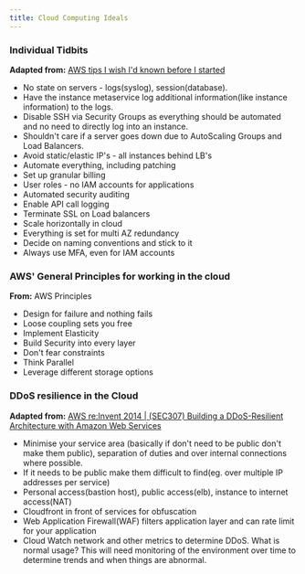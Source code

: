 ```yaml
---
title: Cloud Computing Ideals
---
```


### Individual Tidbits

**Adapted from:** [AWS tips I wish I'd known before I started](https://wblinks.com/notes/aws-tips-i-wish-id-known-before-i-started)

- No state on servers - logs(syslog), session(database).
- Have the instance metaservice log additional information(like instance information) to the logs.
- Disable SSH via Security Groups as everything should be automated and no need to directly log into an instance.
- Shouldn't care if a server goes down due to AutoScaling Groups and Load Balancers.
- Avoid static/elastic IP's - all instances behind LB's
- Automate everything, including patching
- Set up granular billing
- User roles - no IAM accounts for applications
- Automated security auditing
- Enable API call logging
- Terminate SSL on Load balancers
- Scale horizontally in cloud
- Everything is set for multi AZ redundancy
- Decide on naming conventions and stick to it
- Always use MFA, even for IAM accounts

### AWS' General Principles for working in the cloud

**From:** AWS Principles

- Design for failure and nothing fails
- Loose coupling sets you free
- Implement Elasticity
- Build Security into every layer
- Don't fear constraints
- Think Parallel
- Leverage different storage options

### DDoS resilience in the Cloud

**Adapted from:** [AWS re:Invent 2014 \| (SEC307) Building a DDoS-Resilient Architecture with Amazon Web Services](https://www.youtube.com/watch?v=OT2y3DzMEmQ)

- Minimise your service area (basically if don't need to be public don't make them public), separation of duties and over internal connections where possible.
- If it needs to be public make them difficult to find(eg. over multiple IP addresses per service)
- Personal access(bastion host), public access(elb), instance to internet access(NAT)
- Cloudfront in front of services for obfuscation
- Web Application Firewall(WAF) filters application layer and can rate limit for your application
- Cloud Watch network and other metrics to determine DDoS. What is normal usage? This will need monitoring of the environment over time to determine trends and when things are abnormal.
